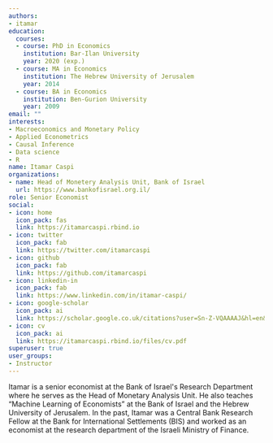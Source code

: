 ```yaml
---
authors:
- itamar
education:
  courses:
  - course: PhD in Economics 
    institution: Bar-Ilan University
    year: 2020 (exp.)
  - course: MA in Economics
    institution: The Hebrew University of Jerusalem
    year: 2014
  - course: BA in Economics
    institution: Ben-Gurion University
    year: 2009
email: ""
interests:
- Macroeconomics and Monetary Policy
- Applied Econometrics
- Causal Inference
- Data science
- R
name: Itamar Caspi
organizations:
- name: Head of Monetery Analysis Unit, Bank of Israel
  url: https://www.bankofisrael.org.il/
role: Senior Economist
social:
- icon: home
  icon_pack: fas
  link: https://itamarcaspi.rbind.io
- icon: twitter
  icon_pack: fab
  link: https://twitter.com/itamarcaspi
- icon: github
  icon_pack: fab
  link: https://github.com/itamarcaspi
- icon: linkedin-in
  icon_pack: fab
  link: https://www.linkedin.com/in/itamar-caspi/
- icon: google-scholar
  icon_pack: ai
  link: https://scholar.google.co.uk/citations?user=Sn-Z-VQAAAAJ&hl=en&oi=ao
- icon: cv
  icon_pack: ai
  link: https://itamarcaspi.rbind.io/files/cv.pdf
superuser: true
user_groups:
- Instructor
---
```



Itamar is a senior economist at the Bank of Israel's Research Department where he serves as the Head of Monetary Analysis Unit. He also teaches “Machine Learning of Economists” at the Bank of Israel and the Hebrew University of Jerusalem. In the past, Itamar was a Central Bank Research Fellow at the Bank for International Settlements (BIS) and worked as an economist at the research department of the Israeli Ministry of Finance.
